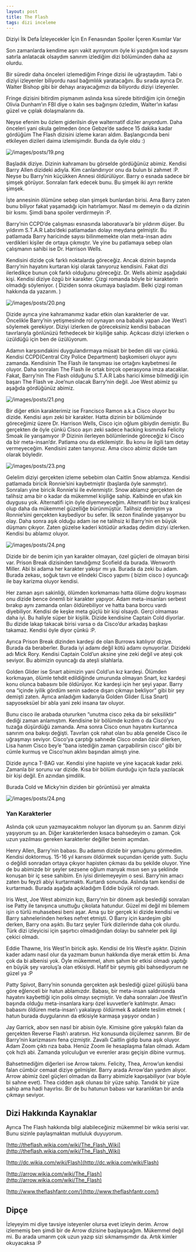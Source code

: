```yaml
---
layout: post
title: The Flash
tags: dizi inceleme
---
```


Diziyi İlk Defa İzleyecekler İçin En Fenasından Spoiler İçeren Kısımlar Var

Son zamanlarda kendime aşırı vakit ayırıyorum öyle ki yazdığım kod sayısını satırla anlatacak olsaydım sanırım izlediğim dizi bölümünden daha az olurdu.
<!--more-->
Bir süredir daha önceleri izlemediğim Fringe dizisi ile uğraştaydım. Tabi o diziyi izleyenler biliyordu nasıl bağımlılık yaratacağını. Bu sırada ayrıca Dr. Walter Bishop gibi bir dehayı arayacağımızı da biliyordu diziyi izleyenler.

Fringe dizisini bitirdim pişmanım aslında kısa sürede bitirdiğim için örneğin Olivia Dunham’ın FBI diye o kalın ses bağırışını özledim, Walter’ın kafası güzel ve çıplak dolaşmalarını da.

Neyse efenim bu özlem giderilsin diye walternatif diziler arıyordum. Daha önceleri yani okula gelmeden önce Gebze’de sadece 15 dakika kadar gördüğüm The Flash dizisini izleme kararı aldım. Başlangıcında beni etkileyen dizileri daima izlemişimdir. Bunda da öyle oldu :)

![/images/posts/19.png](/images/posts/19.png)

Başladık diziye. Dizinin kahramanı bu görselde gördüğünüz abimiz. Kendisi Barry Allen dizideki adıyla. Kim canlandırıyor onu da bulun bi zahmet :P. Neyse bu Barry’nin küçükken Annesi öldürülüyor. Barry o esnada sadece bir şimşek görüyor. Sonraları fark edecek bunu. Bu şimşek iki ayrı renkte şimşek.

İşte annesinin ölümüne sebep olan şimşek bunlardan birisi. Ama Barry zaten bunu biliyor fakat yaşamadığı için hatırlamıyor. Nasıl mı demeyin o da dizinin bir kısmı. Şimdi bana spoiler verdirmeyin :P.

Barry’nin CCPD’de çalışması esnasında laboratuvar’a bir yıldırım düşer. Bu yıldırım S.T.A.R Labs‘deki patlamadan dolayı meydana gelmiştir. Bu patlamada Barry haricinde sayısı bilinmemekte olan meta-insan adını verdikleri kişiler de ortaya çıkmıştır. Ve yine bu patlamaya sebep olan çalışmanın sahibi ise Dr. Harrison Wells.

Kendisini dizide çok farklı noktalarda göreceğiz. Ancak dizinin başında Barry’nin hayatını kurtaran kişi olarak tanıyoruz kendisini. Fakat dizi ilerledikçe bunun çok farklı olduğunu göreceğiz. Dr. Wells abimiz aşağıdaki kişi. Kendisi diziye özgü bir karakter. Çizgi romanda böyle bir karakterin olmadığı söyleniyor. ( Diziden sonra okumaya başladım. Belki çizgi roman hakkında da yazarım. )

![/images/posts/20.png](/images/posts/20.png)

Dizide ayrıca yine kahramanımız kadar etkin olan karakterler de var. Öncelikle Barry’nin yetişmesinde rol oynayan ona babalık yapan Joe West’i söylemek gerekiyor. Diziyi izlerken de göreceksiniz kendisi babacan tavırlarıyla gönlünüzü fethedecek bir kişiliğe sahip. Açıkcası diziyi izlerken o üzüldüğü için ben de üzülüyorum.

Adamın karşısındakini duygulandırmaya müsait bir beden dili var çünkü. Kendisi CCPD(Central City Police Department) başkomiseri oluyor aynı zamanda. Kendisinin The Flash ile tanışması ise ortağını kaybetmesi ile oluyor. Daha sonraları The Flash ile ortak birçok operasyona imza atacaklar. Fakat, Barry’nin The Flash olduğunu S.T.A.R Labs harici kimse bilmediği için başarı The Flash ve Joe’nun olacak Barry’nin değil. Joe West abimiz şu aşağıda gördüğünüz abimiz.

![/images/posts/21.png](/images/posts/21.png)

Bir diğer etkin karakterimiz ise Francisco Ramon a.k.a Cisco oluyor bu dizide. Kendisi aşırı zeki bir karakter. Hatta dizinin bir bölümünde göreceğimiz üzere Dr. Harrison Wells, Cisco için oğlum gibiydin demiştir. Bu gerçekten de öyle çünkü Cisco aşırı zeki sadece hacking kısmında Felicity Smoak ile yarışamıyor :P Dizinin ilerleyen bölümlerinde göreceğiz ki Cisco da bir meta-insan’dır. Patlama onu da etkilemiştir. Bu konu ile ilgili tam detay vermeyeceğim. Kendisini zaten tanıyoruz. Ama cisco abimiz dizide tam olarak böyledir.

![/images/posts/23.png](/images/posts/23.png)

Gelelim diziyi gerçekten izleme sebebim olan Caitlin Snow ablamıza. Kendisi patlamada biricik Ronnie’sini kaybetmiştir (başlarda öyle sanmıştır). Sonraları yine biricik Ronnie’si ile evlenmiştir. Snow ablamız gerçekten de talihsiz ama bir o kadar da mükemmel kişiliğe sahip. Kalbinde en ufak kin duygusu yok. Alternatifi için öyle diyemeyeceğim. Alternatifi bir buz kraliçesi olup daha da mükemmel güzelliğe bürünmüştür. Talihsiz demiştim ya Ronnie’sini gerçekten kaybediyor bu sefer. İlk sezon finalinde yaşanıyor bu olay. Daha sonra aşık olduğu adam ise ne talihsiz ki Barry’nin en büyük düşmanı çıkıyor. Zaten güzelse kaderi kötüdür arkadaş dedim diziyi izlerken. Kendisi bu ablamız oluyor.

![/images/posts/24.png](/images/posts/24.png)

Dizide bir de benim için yan karakter olmayan, özel güçleri de olmayan birisi var. Prison Break dizisinden tanıdığımız Scofield da burada. Wenworth Miller. Abi bi adama her karakter yakışır mı ya. Burada da zeki bu adam. Burada zekası, soğuk tavrı ve elindeki Cisco yapımı ( bizim cisco ) oyuncağı ile bay karizma oluyor kendisi.

Her zaman aşırı sakinliği, ölümden korkmaması hatta ölüme doğru koşması onu dizide bence önemli bir karakter yapıyor. Adam meta-insanları serbest bırakıp aynı zamanda onları öldürebiliyor ve hatta bana borcu vardı diyebiliyor. Kendisi de keşke meta güçlü bir kişi olsaydı. Gerçi olmaması daha iyi. Bu haliyle süper bir kişilik. Dizide kendisine Captain Cold diyorlar. Bu dizide lakap takacak birisi varsa o da Cisco’dur arkadaş başkası takamaz. Kendisi öyle diyor çünkü :P.

Ayrıca Prison Break dizinden kardeşi de olan Burrows katılıyor diziye. Burada da beraberler. Burada iyi adamı değil kötü adamı oynuyorlar. Dizideki adı Mick Rory. Kendisi Captain Cold’un aksine yine zeki değil ve ateşi çok seviyor. Bu abimizin oyuncağı da ateşli silahlarla.

Golden Glider ise Snart abimizin yani Cold’un kız kardeşi. Ölümden korkmayan, ölümle tehdit edildiğinde umurunda olmayan Snart, kız kardeşi konu olunca babasını bile öldürüyor. Kız kardeşi için her şeyi yapar. Barry ona “içinde iyilik gördüm senin sadece dışarı çıkmayı bekliyor” gibi bir şey demişti zaten. Ayrıca anladığım kadarıyla Golden Glider (Lisa Snart) sapyoseksüel bir abla yani zeki insana tav oluyor.

Bunu cisco ile arabada otururken “unutma cisco zeka da bir seksiliktir” dediği zaman anlamıştım. Kendisine bir bölümde kızdım o da Cisco’yu tuzağa düşürdüğü zamanda. Ama sonra Cisco onun hayatını kurtarınca sanırım ona bakışı değişti. Tavırları çok rahat olan bu abla genelde Cisco ile uğraşmayı seviyor. Cisco’ya çarptığı sahnede Cisco ondan özür dilerken, Lisa hanım Cisco bey’e “bana istediğin zaman çarpabilirsin cisco” gibi bir cümle kurmuş ve Cisco’nun aklını başından almıştı yine.

Dizide ayrıca T-BAG var. Kendisi yine hapiste ve yine kaçacak kadar zeki. Zamanla bir sorunu var dizide. Kısa bir bölüm durduğu için fazla yazılacak bir kişi değil. En azından şimdilik.

Burada Cold ve Micky’nin diziden bir görüntüsü yer almakta

![/images/posts/24.png](/images/posts/24.png)

### Yan Karakterler

Aslında çok uzun yazmayacaktım noluyor lan diyorum şu an. Sanırım diziyi yaşıyorum şu an. Diğer karakterlerden kısaca bahsedeyim o zaman. Çok uzun yazılması gereken karakterler değiller benim açımdan.

Henry Allen, Barry’nin babası. Bu adamın dizide bir yamuğunu görmedim. Kendisi doktormuş. 15-16 yıl karısını öldürmek suçundan içeride yattı. Suçlu o değildi sonradan ortaya çıkıyor hapisten çıkması da bu şekilde oluyor. Yine de bu abimizde bir şeyler sezsene oğlum manyak mısın sen ya şeklinde konuşan bir iç sese sahibim. En iyisi dinlemeyeyim o sesi. Barry’nin amacı zaten bu feyzli abiyi kurtarmaktı. Kurtardı sonunda. Aslında tam kendisi de kurtarmadı. Burada aşağıda açıkladığım Eddie büyük rol oynadı.

Iris West, Joe West abimizin kızı, Barry’nin bir dönem aşk beslediği sonraları ise Patty ile tanışınca unuttuğu çikolata hatundur. Güzel mi değil mi bilemem işin o türlü muhasebesi beni aşar. Ama şu bir gerçek ki dizide kendisi ve Barry sahnelerinden herkes nefret etmişti. O Barry için kardeşim gibi derken, Barry ona aşıktı. Bu tarz şeyler Türk dizilerinde daha çok olurdu. Türk dizi izleyicisi için şaşırtıcı olmadığından dolayı bu sahneler pek ilgi çekici olmadı.

Eddie Thawne, Iris West’in biricik aşkı. Kendisi de Iris West’e aşıktır. Dizinin kader adamı nasıl olur da yazmam bunun hakkında diye merak ettim bi. Ama çok da bi albenisi yok. Öyle mükemmel, ahım şahım bir etkisi olmadı yaptığı en büyük şey varoluş’a olan etkisiydi. Hafif bir şeymiş gibi bahsediyorum ne güzel ya :P

Patty Spivot, Barry’nin sonunda gerçekten aşk beslediği güzel gülüşlü bana göre eğlenceli bir hatun ablamızdır. Babası, bir meta-insan saldırısında hayatını kaybettiği için polis olmayı seçmiştir. Ve daha sonraları Joe West’in başında olduğu meta-insanlara karşı özel kuvvetler’e katılmıştır. Amacı babasını öldüren meta-insan’ı yakalayıp öldürmek & adalete teslim etmek ( hatun burada duygularının da etkisiyle karmaşa yaşıyor ondan )

Jay Garrick, abov sen nasıl bir abisin öyle. Kimisine göre yakışıklı falan da gerçekten Reverse Flash’ı aratırsın. Hız konusunda ölçülemez sanırım. Bir de Barry’nin karizmasını fena çizmiştir. Zavallı Caitlin gidip buna aşık oluyor. Adam Zoom çıktı rıza baba. Henüz Zoom ile hesaplaşma falan olmadı. Adam çok hızlı abi. Zamanda yolculuğun ve evrenler arası geçişin dibine vurmuş.

Bahsetmediğim diğerleri ise Arrow takımı. Felicity, Thea, Arrow’un kendisi falan cümbür cemaat diziye gelmişler. Barry arada Arrow’dan yardım alıyor. Arrow abimiz özel güçleri olmadan da Barry abimizle kapışabiliyor (var böyle bi sahne evet). Thea cidden aşık olunası bir yüze sahip. Tanıdık bir yüze sahip ama hadi hayırlısı. Bir de bu hatunun babası var karanlıktan bir anda çıkmayı seviyor.

## Dizi Hakkında Kaynaklar

Ayrıca The Flash hakkında bilgi alabileceğiniz mükemmel bir wikia serisi var. Bunu sizinle paylaşmaktan mutluluk duyuyorum.

[http://theflash.wikia.com/wiki/The_Flash_Wiki](http://theflash.wikia.com/wiki/The_Flash_Wiki)

[http://dc.wikia.com/wiki/Flash](http://dc.wikia.com/wiki/Flash)

[http://arrow.wikia.com/wiki/The_Flash](http://arrow.wikia.com/wiki/The_Flash)

[http://www.theflashfantr.com/](http://www.theflashfantr.com/)

## Dipçe

İzleyeyim mi diye tavsiye isteyenler olursa evet izleyin derim. Arrow izlememiş ben şimdi bir de Arrow dizisine başlayacağım. Mükemmel değil mi. Bu arada umarım çok uzun yazıp sizi sıkmamışımdır da. Artık kimler okuyacaksa :P
